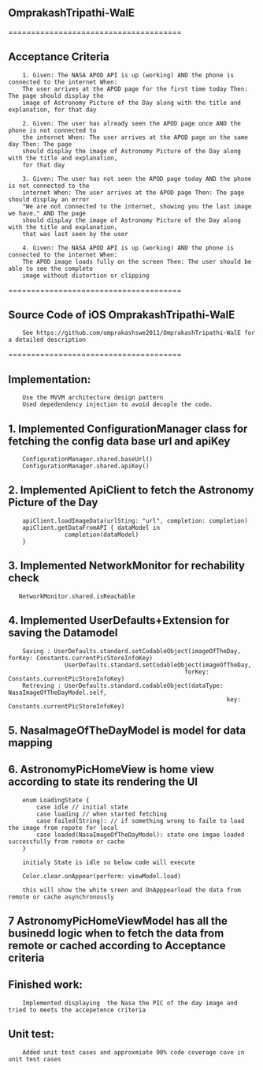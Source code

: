 ## OmprakashTripathi-WalE

======================================
## Acceptance Criteria

        1. Given: The NASA APOD API is up (working) AND the phone is connected to the internet When:
        The user arrives at the APOD page for the first time today Then: The page should display the
        image of Astronomy Picture of the Day along with the title and explanation, for that day

        2. Given: The user has already seen the APOD page once AND the phone is not connected to
        the internet When: The user arrives at the APOD page on the same day Then: The page
        should display the image of Astronomy Picture of the Day along with the title and explanation,
        for that day

        3. Given: The user has not seen the APOD page today AND the phone is not connected to the
        internet When: The user arrives at the APOD page Then: The page should display an error
        "We are not connected to the internet, showing you the last image we have." AND The page
        should display the image of Astronomy Picture of the Day along with the title and explanation,
        that was last seen by the user

        4. Given: The NASA APOD API is up (working) AND the phone is connected to the internet When:
        The APOD image loads fully on the screen Then: The user should be able to see the complete
        image without distortion or clipping

======================================
## Source Code of iOS OmprakashTripathi-WalE

        See https://github.com/omprakashswe2011/OmprakashTripathi-WalE for a detailed description 
  
======================================

## Implementation: 

        Use the MVVM architecture design pattern
        Used depedendency injection to avoid decople the code.  

## 1. Implemented  ConfigurationManager class for fetching the config data base url and apiKey
        ConfigurationManager.shared.baseUrl() 
        ConfigurationManager.shared.apiKey() 

## 2. Implemented ApiClient to fetch the Astronomy Picture of the Day
        apiClient.loadImageData(urlSting: "url", completion: completion)
        apiClient.getDataFromAPI { dataModel in
                    completion(dataModel)
        }

## 3. Implemented NetworkMonitor for rechability check
       NetworkMonitor.shared.isReachable

## 4. Implemented UserDefaults+Extension for saving the Datamodel
        Saving : UserDefaults.standard.setCodableObject(imageOfTheDay, forKey: Constants.currentPicStoreInfoKey)
                    UserDefaults.standard.setCodableObject(imageOfTheDay,
                                                      forKey: Constants.currentPicStoreInfoKey)
        Retreving : UserDefaults.standard.codableObject(dataType: NasaImageOfTheDayModel.self,
                                                                  key: Constants.currentPicStoreInfoKey)

## 5. NasaImageOfTheDayModel is model for data mapping 

## 6. AstronomyPicHomeView is home view according to state its rendering the UI
        enum LoadingState {
            case idle // initial state
            case loading // when started fetching 
            case failed(String): // if something wrong to faile to load the image from repote for local
            case loaded(NasaImageOfTheDayModel): state one imgae loaded successfully from remote or cache
        }
        
        initialy State is idle so below code will execute
        
        Color.clear.onAppear(perform: viewModel.load)

        this will show the white sreen and OnApppearload the data from remote or cache asynchronously 
    
## 7 AstronomyPicHomeViewModel has all the businedd logic when to fetch the data from remote or cached according to Acceptance criteria 


## Finished work: 
        Implemented displaying  the Nasa the PIC of the day image and tried to meets the accepetence criteria 

## Unit test: 
        Added unit test cases and approxmiate 90% code coverage cove in unit test cases

